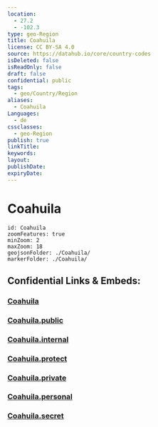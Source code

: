 ```yaml
---
location:
  - 27.2
  - -102.3
type: geo-Region
title: Coahuila
license: CC BY-SA 4.0
source: https://datahub.io/core/country-codes
isDeleted: false
isReadOnly: false
draft: false
confidential: public
tags:
  - geo/Country/Region
aliases:
  - Coahuila
Languages:
  - de
cssclasses:
  - geo-Region
publish: true
linkTitle:
keywords:
layout:
publishDate:
expiryDate:
---
```


# Coahuila

```leaflet
id: Coahuila
zoomFeatures: true 
minZoom: 2 
maxZoom: 18
geojsonFolder: ./Coahuila/
markerFolder: ./Coahuila/
```


## Confidential Links & Embeds: 

### [Coahuila](/_Standards/Earth/Continent/America~Central/Mexico/States~Mexico/Coahuila.md) 

### [Coahuila.public](/_public/Earth/Continent/America~Central/Mexico/States~Mexico/Coahuila.public.md) 

### [Coahuila.internal](/_internal/Earth/Continent/America~Central/Mexico/States~Mexico/Coahuila.internal.md) 

### [Coahuila.protect](/_protect/Earth/Continent/America~Central/Mexico/States~Mexico/Coahuila.protect.md) 

### [Coahuila.private](/_private/Earth/Continent/America~Central/Mexico/States~Mexico/Coahuila.private.md) 

### [Coahuila.personal](/_personal/Earth/Continent/America~Central/Mexico/States~Mexico/Coahuila.personal.md) 

### [Coahuila.secret](/_secret/Earth/Continent/America~Central/Mexico/States~Mexico/Coahuila.secret.md)

